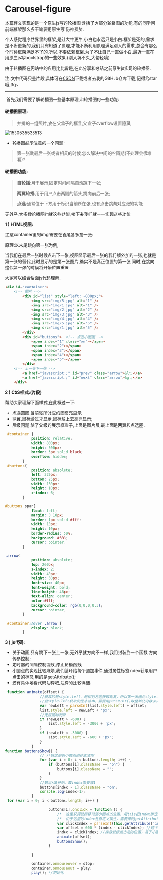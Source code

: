 # Carousel-figure
​	本篇博文实现的是一个原生js写的轮播图,含括了大部分轮播图的功能,有的同学问前端框架那么多干嘛要用原生写,伤神费脑.

​	个人感觉程序世界里的框架,是让大牛更牛,小白也永远只是小白.框架是死的,需求是不断更新的,我们只有知道了原理,才能不断利用原理满足别人的需求,总会有那么个时候框架满足不了的.所以,不要依赖框架,为了不让自己一直做小白,最近一直在用原生js写bootstrap的一些效果.(刚入坑不久,大佬轻喷)

​	由于轮播图在网站中的应用比比皆是,在此分享和总结之前原生js实现的轮播图.

注:文中代码只是片段,具体可在[CSDN](https://download.csdn.net/download/qq_16756237/10514715)下载或者去我的GitHub仓库下载,记得给star哦,3q~

------

​	首先我们需要了解轮播图一些基本原理,和轮播图的一些功能:

#### **轮播图原理:**

> 并排的一组照片,放在父盒子的框里,父盒子overflow设置隐藏;

![1530535536513](C:\Users\Administrator\AppData\Local\Temp\1530535536513.png)

- 轮播图必须注意的一个问题:

> ​	第一张跳最后一张或者相反的时候,怎么解决中间的空窗期(不处理会很难看)?

#### **轮播图功能:**

> **自轮播**:用于展示,固定时间间隔自动跳下一张;
>
> **两翼轮播**:用于用户点击两侧的箭头,跳向前后一张;
>
> **点选**:通常位于下方用于标识当前所在张,也有点击跳向对应张的功能

无外乎,大多数轮播图也就这些功能,接下来我们就一一实现这些功能

**1 ) HTML视图:**

注意container里的img,需要在首尾各多加一张:

原理:以末尾跳向第一张为例,

当我们在最后一张时候点击下一张,视图显示最后一张的我们额外加的一张,也就是第一张的替代,此时显示的是第一张图片,确实不是真正位置的第一张,同时,在跳向这假第一张的时候将开始位置重置.

大家可以结合后面js代码理解.

```html
<div id="container">
    <!-- 图片 -->
        <div id="list" style="left: -800px;">
            <img src="img/5.jpg" alt="1" />
            <img src="img/1.jpg" alt="1" />
            <img src="img/2.jpg" alt="2" />
            <img src="img/3.jpg" alt="3" />
            <img src="img/4.jpg" alt="4" />
            <img src="img/5.jpg" alt="5" />
            <img src="img/1.jpg" alt="5" />
        </div>
        <div id="buttons">  <!-- 点选小圈圈 -->
            <span index="1" class="on"></span>
            <span index="2"></span>
            <span index="3"></span>
            <span index="4"></span>
            <span index="5"></span>
        </div>
    <!-- 上一张下一张 -->
        <a href="javascript:;" id="prev" class="arrow">&lt;</a>
        <a href="javascript:;" id="next" class="arrow">&gt;</a>
    </div>
```

**2 ) CSS样式:(片段)**

帮助大家理解下面样式,在此概述一下:

- 点选圆圈,当前张所对应的圈高亮显示;
- 两翼,鼠标滑过才显示,鼠标放上去高亮显示;
- 层级问题:除了父级的展示框盒子,上面是图片层,最上面是两翼和点选圈.

```css
 #container {
            position: relative;
            width: 800px;
            height: 600px;
            border: 3px solid black;
            overflow: hidden;
        }
 #buttons{
            position: absolute;
            left: 320px;
            bottom: 25px;
            width: 160px;
            height: 10px; 
            z-index: 6;
        }

#buttons span{
            float: left;
            margin: 0 10px;
            border: 1px solid #fff;
            width: 10px;
            height: 10px;
            border-radius: 50%;
            background: #333;
            cursor: pointer;
        }

.arrow{
            position: absolute;
            top: 260px;
            z-index: 2;
            width: 40px;
            height: 50px;
            font-size: 40px;
            font-weight: bold;
            line-height: 48px;
            text-align: center;
            color:#fff;
            background-color: rgb(0,0,0,0.3);
            cursor: pointer;
        }

 #container:hover .arrow {
            display: block;
        }
```

**3 ) js代码:**

- 关于动画,只有跳下一张上一张,无外乎就方向不一样,我们封装到一个函数,方向传参控制;
- 定时器的间隔控制函数,停止轮播函数;
- 小圆点的实现比较麻烦,我们循环给每个圆加事件,通过属性标签index获取用户点击的标签,用的是getAttribute();
- 还有具体地看代码注释吧,注释的比较详细.

```js
 function animate(offset) {
                //获取的是style.left，是相对左边获取距离，所以第一张图后style.left都为负值，
                //且style.left获取的是字符串，需要用parseInt()取整转化为数字。
                var newLeft = parseInt(list.style.left) + offset;
                list.style.left = newLeft + 'px';
                //无限滚动判断
                if (newLeft > -600) {
                    list.style.left = -3000 + 'px';
                }
                if (newLeft < -3000) {
                    list.style.left = -600 + 'px';
                }
            }
function buttonsShow() {
                // //将之前的小圆点的样式清除
                for (var i = 0; i < buttons.length; i++) {
                    if (buttons[i].className == "on") {
                        buttons[i].className = "";
                    }
                }
                //数组从0开始，故index需要减1
                buttons[index - 1].className = "on";
                console.log(index-1);
            }
 for (var i = 0; i < buttons.length; i++) {
               
                    buttons[i].onclick = function () {
                        /*  这里获得鼠标移动到小圆点的位置，用this把index绑定到对象buttons[i]上，去谷歌this的用法  */
                        /*  由于这里的index是自定义属性，需要用到getAttribute()这个DOM2级方法，去获取自定义index的属性*/
                        var clickIndex = parseInt(this.getAttribute('index'));//this指向当前点击圈
                        var offset = 600 * (index - clickIndex); //这个index是当前图片停留时的index
                        index = clickIndex; //存放鼠标点击后的位置，用于小圆点的正常显示
                        animate(offset);
                        buttonsShow();
                    }
                
            }

            container.onmouseover = stop;
            container.onmouseout = play;
            play(); //初始化
```

